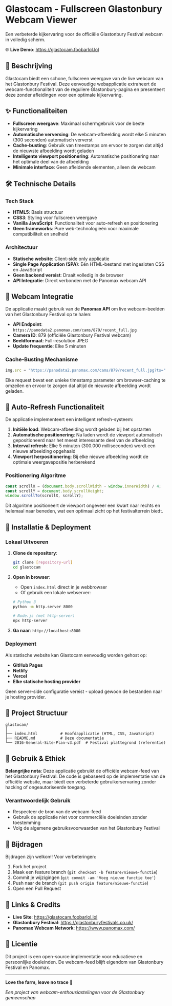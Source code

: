 # Glastocam - Fullscreen Glastonbury Webcam Viewer

Een verbeterde kijkervaring voor de officiële Glastonbury Festival webcam in volledig scherm.

🌐 **Live Demo**: https://glastocam.foobarlol.lol

## 📖 Beschrijving

Glastocam biedt een schone, fullscreen weergave van de live webcam van het Glastonbury Festival. Deze eenvoudige webapplicatie extraheert de webcam-functionaliteit van de reguliere Glastonbury-pagina en presenteert deze zonder afleidingen voor een optimale kijkervaring.

## ✨ Functionaliteiten

- **Fullscreen weergave**: Maximaal schermgebruik voor de beste kijkervaring
- **Automatische verversing**: De webcam-afbeelding wordt elke 5 minuten (300 seconden) automatisch ververst
- **Cache-busting**: Gebruik van timestamps om ervoor te zorgen dat altijd de nieuwste afbeelding wordt geladen
- **Intelligente viewport positionering**: Automatische positionering naar het optimale deel van de afbeelding
- **Minimale interface**: Geen afleidende elementen, alleen de webcam

## 🛠 Technische Details

### Tech Stack
- **HTML5**: Basis structuur
- **CSS3**: Styling voor fullscreen weergave
- **Vanilla JavaScript**: Functionaliteit voor auto-refresh en positionering
- **Geen frameworks**: Pure web-technologieën voor maximale compatibiliteit en snelheid

### Architectuur
- **Statische website**: Client-side only applicatie
- **Single Page Application (SPA)**: Eén HTML-bestand met ingesloten CSS en JavaScript
- **Geen backend vereist**: Draait volledig in de browser
- **API Integratie**: Direct verbonden met de Panomax webcam API

## 📡 Webcam Integratie

De applicatie maakt gebruik van de **Panomax API** om live webcam-beelden van het Glastonbury Festival op te halen:

- **API Endpoint**: `https://panodata2.panomax.com/cams/879/recent_full.jpg`
- **Camera ID**: 879 (officiële Glastonbury Festival webcam)
- **Beeldformaat**: Full-resolution JPEG
- **Update frequentie**: Elke 5 minuten

### Cache-Busting Mechanisme
```javascript
img.src = "https://panodata2.panomax.com/cams/879/recent_full.jpg?ts=" + new Date().getTime();
```
Elke request bevat een unieke timestamp parameter om browser-caching te omzeilen en ervoor te zorgen dat altijd de nieuwste afbeelding wordt geladen.

## 🔄 Auto-Refresh Functionaliteit

De applicatie implementeert een intelligent refresh-systeem:

1. **Initiële load**: Webcam-afbeelding wordt geladen bij het opstarten
2. **Automatische positionering**: Na laden wordt de viewport automatisch gepositioneerd naar het meest interessante deel van de afbeelding
3. **Interval refresh**: Elke 5 minuten (300.000 milliseconden) wordt een nieuwe afbeelding opgehaald
4. **Viewport herpositionering**: Bij elke nieuwe afbeelding wordt de optimale weergavepositie herberekend

### Positionering Algoritme
```javascript
const scrollX = (document.body.scrollWidth - window.innerWidth) / 4;
const scrollY = document.body.scrollHeight;
window.scrollTo(scrollX, scrollY);
```
Dit algoritme positioneert de viewport ongeveer een kwart naar rechts en helemaal naar beneden, wat een optimaal zicht op het festivalterrein biedt.

## 🚀 Installatie & Deployment

### Lokaal Uitvoeren
1. **Clone de repository**:
   ```bash
   git clone [repository-url]
   cd glastocam
   ```

2. **Open in browser**:
   - Open `index.html` direct in je webbrowser
   - Of gebruik een lokale webserver:
   ```bash
   # Python 3
   python -m http.server 8000
   
   # Node.js (met http-server)
   npx http-server
   ```

3. **Ga naar**: `http://localhost:8000`

### Deployment
Als statische website kan Glastocam eenvoudig worden gehost op:
- **GitHub Pages**
- **Netlify**
- **Vercel**
- **Elke statische hosting provider**

Geen server-side configuratie vereist - upload gewoon de bestanden naar je hosting provider.

## 📁 Project Structuur

```
glastocam/
│
├── index.html          # Hoofdapplicatie (HTML, CSS, JavaScript)
├── README.md           # Deze documentatie
└── 2016-General-Site-Plan-v3.pdf  # Festival plattegrond (referentie)
```

## 🌱 Gebruik & Ethiek

**Belangrijke nota**: Deze applicatie gebruikt de officiële webcam-feed van het Glastonbury Festival. De code is gebaseerd op de implementatie van de officiële website, maar biedt een verbeterde gebruikerservaring zonder hacking of ongeautoriseerde toegang.

### Verantwoordelijk Gebruik
- Respecteer de bron van de webcam-feed
- Gebruik de applicatie niet voor commerciële doeleinden zonder toestemming
- Volg de algemene gebruiksvoorwaarden van het Glastonbury Festival

## 🤝 Bijdragen

Bijdragen zijn welkom! Voor verbeteringen:

1. Fork het project
2. Maak een feature branch (`git checkout -b feature/nieuwe-functie`)
3. Commit je wijzigingen (`git commit -am 'Voeg nieuwe functie toe'`)
4. Push naar de branch (`git push origin feature/nieuwe-functie`)
5. Open een Pull Request

## 🔗 Links & Credits

- **Live Site**: https://glastocam.foobarlol.lol
- **Glastonbury Festival**: https://glastonburyfestivals.co.uk/
- **Panomax Webcam Network**: https://www.panomax.com/

## 📄 Licentie

Dit project is een open-source implementatie voor educatieve en persoonlijke doeleinden. De webcam-feed blijft eigendom van Glastonbury Festival en Panomax.

---

**Love the farm, leave no trace** 💚

*Een project van webcam-enthousiastelingen voor de Glastonbury gemeenschap*

